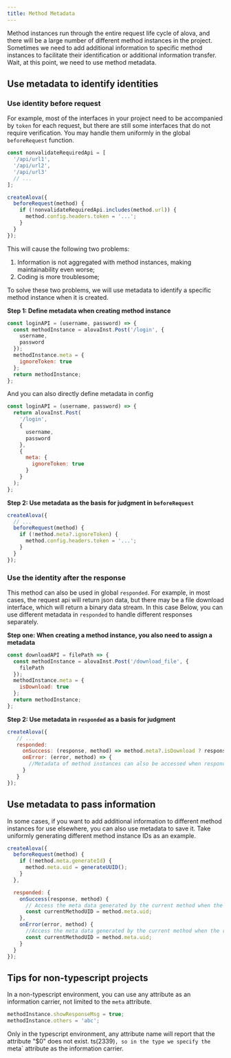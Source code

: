 ```yaml
---
title: Method Metadata
---
```


Method instances run through the entire request life cycle of alova, and there will be a large number of different method instances in the project. Sometimes we need to add additional information to specific method instances to facilitate their identification or additional information transfer. Wait, at this point, we need to use method metadata.

## Use metadata to identify identities

### Use identity before request

For example, most of the interfaces in your project need to be accompanied by `token` for each request, but there are still some interfaces that do not require verification. You may handle them uniformly in the global `beforeRequest` function.

```javascript
const nonvalidateRequiredApi = [
  '/api/url1',
  '/api/url2',
  '/api/url3'
  // ...
];

createAlova({
  beforeRequest(method) {
    if (!nonvalidateRequiredApi.includes(method.url)) {
      method.config.headers.token = '...';
    }
  }
});
```

This will cause the following two problems:

1. Information is not aggregated with method instances, making maintainability even worse;
2. Coding is more troublesome;

To solve these two problems, we will use metadata to identify a specific method instance when it is created.

**Step 1: Define metadata when creating method instance**

```javascript
const loginAPI = (username, password) => {
  const methodInstance = alovaInst.Post('/login', {
    username,
    password
  });
  methodInstance.meta = {
    ignoreToken: true
  };
  return methodInstance;
};
```

And you can also directly define metadata in config

```javascript
const loginAPI = (username, password) => {
  return alovaInst.Post(
    '/login',
    {
      username,
      password
    },
    {
      meta: {
        ignoreToken: true
      }
    }
  );
};
```

**Step 2: Use metadata as the basis for judgment in `beforeRequest`**

```javascript
createAlova({
  // ...
  beforeRequest(method) {
    if (!method.meta?.ignoreToken) {
      method.config.headers.token = '...';
    }
  }
});
```

### Use the identity after the response

This method can also be used in global `responded`. For example, in most cases, the request api will return json data, but there may be a file download interface, which will return a binary data stream. In this case Below, you can use different metadata in `responded` to handle different responses separately.

**Step one: When creating a method instance, you also need to assign a metadata**

```javascript
const downloadAPI = filePath => {
  const methodInstance = alovaInst.Post('/download_file', {
    filePath
  });
  methodInstance.meta = {
    isDownload: true
  };
  return methodInstance;
};
```

**Step 2: Use metadata in `responded` as a basis for judgment**

```javascript
createAlova({
   // ...
   responded:
     onSuccess: (response, method) => method.meta?.isDownload ? response.blob() : response.json()
     onError: (error, method) => {
       //Metadata of method instances can also be accessed when responding to errors
     }
   }
});
```

## Use metadata to pass information

In some cases, if you want to add additional information to different method instances for use elsewhere, you can also use metadata to save it. Take uniformly generating different method instance IDs as an example.

```javascript
createAlova({
  beforeRequest(method) {
    if (!method.meta.generateId) {
      method.meta.uid = generateUUID();
    }
  },

  responded: {
    onSuccess(response, method) {
      // Access the meta data generated by the current method when the request is successful.
      const currentMethodUID = method.meta.uid;
    },
    onError(error, method) {
      //Access the meta data generated by the current method when the request fails.
      const currentMethodUID = method.meta.uid;
    }
  }
});
```

## Tips for non-typescript projects

In a non-typescript environment, you can use any attribute as an information carrier, not limited to the `meta` attribute.

```javascript
methodInstance.showResponseMsg = true;
methodInstance.others = 'abc';
```

Only in the typescript environment, any attribute name will report that the attribute "$0" does not exist. ts(2339)`, so in the type we specify the `meta` attribute as the information carrier.
